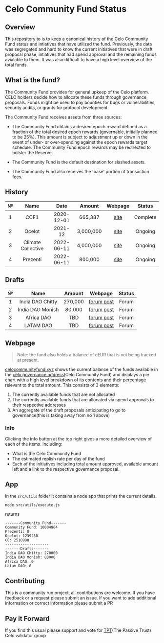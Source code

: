 # Celo Community Fund Status

## Overview 

This repository to is to keep a canonical history of the Celo Community Fund status and intiatives that have utilized the fund. Previously, the data was segregated and hard to know the current initiatives that were in draft proposal phase, intiatives that had spend approval and the remaining funds avialable to them. It was also difficult to have a high level overview of the total funds.

## What is the fund?

The Community Fund provides for general upkeep of the Celo platform. CELO holders decide how to allocate these funds through governance proposals. Funds might be used to pay bounties for bugs or vulnerabilities, security audits, or grants for protocol development.

The Community Fund receives assets from three sources:

- The Community Fund obtains a desired epoch reward defined as a fraction of the total desired epoch rewards (governable, initially planned to be 25%). This amount is subject to adjustment up or down in the event of under- or over-spending against the epoch rewards target schedule. The Community Fund epoch rewards may be redirected to bolster the Reserve.

- The Community Fund is the default destination for slashed assets.
- The Community Fund also receives the 'base' portion of transaction fees.


## History


|  №  |      Name       | Date | Amount | Webpage | Status |
|:---:|:---------------:|:------:|:-----:|:------:|:------:|
| 1 | CCF1 | 2020-12-01 | 665,387 | [site](https://celocommunityfund.org/) | Complete |
| 2 | Ocelot | 2021-12 | 3,000,000 | [site](http://ocelot.xyz/) | Ongoing |
| 3 | Climate Collective | 2022-06-11 | 4,000,000 | [site](https://climatecollective.org/) | Ongoing |
| 4 | Prezenti | 2022-06-11 | 800,000 | [site](https://prezenti.xyz) | Ongoing |

## Drafts

|  №  |      Name       |  Amount | Webpage | Status |
|:---:|:---------------:|:-----:|:------:|:------:|
| 1 | India DAO Chitty | 270,000 | [forum post](https://forum.celo.org/t/celo-indiadao-regional-dao-proposal/4207) | Forum |
| 2 | India DAO Monish | 80,000 | [forum post]() | Forum |
| 3 | Africa DAO |  TBD | [forum post](https://forum.celo.org/t/celo-africa-regional-dao-proposal/4054) | Forum |
| 4 | LATAM DAO  | TBD | [forum post]() | Forum |


## Webpage

> Note: the fund also holds a balance of cEUR that is not being tracked at present.

[celocommunityfund.xyz](https://www.celocommunityfund.xyz) shows the current balance of the funds available in the [celo governance address](https://explorer.celo.org/mainnet/address/0xD533Ca259b330c7A88f74E000a3FaEa2d63B7972/coin-balances#address-tabs)(Celo Community Fund) and displays a pie chart with a high level breakdown of its contents and their percentage relevant to the total amount. This consists of 3 elements:

1. The currently available funds that are not allocated
2. The currently available funds that are allocated via spend approvals to their respective addresses
3.  An aggregate of the draft proposals anticipating to go to governance(this is taking away from no 1 above)

### Info

Clicking the info button at the top right gives a more detailed overview of each of the items. Including:

- What is the Celo Community Fund
- The estimated replish rate per day of the fund
- Each of the initiatives including total amount approved, available amount left and a link to the respective governance proposal.

## App

In the `src/utils` folder it contains a node app that prints the current details.

`node src/utils/execute.js` 

returns

```
-------Community Fund-------
Community Fund: 10004964
Prezenti: 0
Ocelot: 1239250
CC: 2518998
--------------------
-------Drafts-------
India DAO Chitty: 270000
India DAO Monish: 80000
Africa DAO: 0
Latam DAO: 0
```

## Contributing

This is a community run project, all contributions are welcome. If you have feedback or a request please submit an issue. If you want to add additional information or correct information please submit a PR

## Pay it Forward

If you find this usual please support and vote for [TPT](https://www.thecelo.com/groupDetail/thepassivetrust)(The Passive Trust) Celo validator group 


